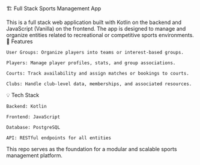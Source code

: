 🏗️ Full Stack Sports Management App

This is a full stack web application built with Kotlin on the backend and JavaScript (Vanilla) on the frontend. The app is designed to manage and organize entities related to recreational or competitive sports environments.
🔧 Features

    User Groups: Organize players into teams or interest-based groups.

    Players: Manage player profiles, stats, and group associations.

    Courts: Track availability and assign matches or bookings to courts.

    Clubs: Handle club-level data, memberships, and associated resources.

💡 Tech Stack

    Backend: Kotlin

    Frontend: JavaScript 

    Database: PostgreSQL

    API: RESTful endpoints for all entities

This repo serves as the foundation for a modular and scalable sports management platform.
